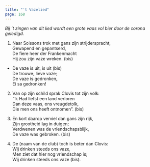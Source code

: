 ```yaml
---
title: "'t Vazelied"
page: 168
---  
```


_Bij ’t zingen van dit lied wordt een grote vaas vol bier door de corona geledigd._  


1. Naar Soissons trok met gans zijn strijderspracht,  
Gewapend en gepantserd,  
De fiere heer der Frankenmacht  
Hij zou zijn vaze wreken. (bis)  


- De vaze is uit, is uit (bis)  
De trouwe, lieve vaze;  
De vaze is gedronken,  
Ei sa gedronken!  


2. Van op zijn schild sprak Clovis tot zijn volk:  
“’k Had liefst een land verloren  
Dan deze vaas, ons vreugdetolk,  
Die men ons heeft ontnomen”. (bis)  


3. En kort daarop verviel dan gans zijn rijk,  
Zijn grootheid lag in duigen;  
Verdwenen was de vriendschapsblijk,  
De vaze was gebroken. (bis)  


4. De (naam van de club) toch is beter dan Clovis:  
Wij drinken steeds ons vaze,  
Men ziet dat hier nog vriendschap is;  
Wij drinken steeds ons vaze (bis).  